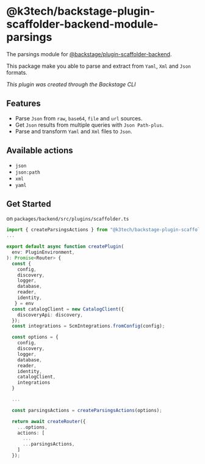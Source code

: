 # @k3tech/backstage-plugin-scaffolder-backend-module-parsings

The parsings module for [@backstage/plugin-scaffolder-backend](https://www.npmjs.com/package/@backstage/plugin-scaffolder-backend).

This package make you able to parse and extract from `Yaml`, `Xml` and `Json` formats.

_This plugin was created through the Backstage CLI_


## Features

* Parse `Json` from `raw`, `base64`, `file` and `url` sources.
* Get `Json` results from multiple queries with `Json Path-plus`.
* Parse and transform `Yaml` and `Xml` files to `Json`.

## Available actions

* `json`
* `json:path`
* `xml`
* `yaml`




## Get Started

on `packages/backend/src/plugins/scaffolder.ts`

```ts
import { createParsingsActions } from "@k3tech/backstage-plugin-scaffolder-backend-module-parsings";
...

export default async function createPlugin(
  env: PluginEnvironment,
): Promise<Router> {
  const { 
    config,
    discovery,
    logger,
    database,
    reader,
    identity,
   } = env
  const catalogClient = new CatalogClient({
    discoveryApi: discovery,
  });
  const integrations = ScmIntegrations.fromConfig(config);

  const options = {
    config,
    discovery,
    logger,
    database,
    reader,
    identity,
    catalogClient,
    integrations
  }

  ...

  const parsingsActions = createParsingsActions(options);

  return await createRouter({
    ...options,
    actions: [
      ...
      ...parsingsActions,
    ]
  });

```

